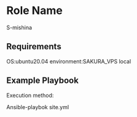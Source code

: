 Role Name
=========

S-mishina

Requirements
------------

OS:ubuntu20.04
environment:SAKURA_VPS
            local


Example Playbook
----------------

Execution method:

Ansible-playbok site.yml
